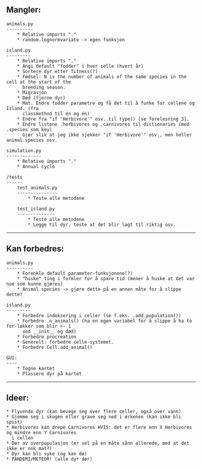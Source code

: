 Mangler:
--------
    animals.py
    ----------
        * Relative imports "."
        * random.lognormvariate -> egen funksjon

    island.py
    ---------
        * Relative imports "."
        * Angi default "fodder" i hver celle (hvert år)
        * Sortere dyr etter fitness(?)
        * Fødsel: N is the number of animals of the same species in the cell at the start of the
          breeding season.
        * Migrasjon
        * Død (fjerne dyr)
        * Mat. Endre fodder parametre og få det til å funke for cellene og Island. (fra 
          classmethod til én og én)
        * Endre fra "if 'Herbivore'" osv. til type() [se forelesning 3].
        * Endre listene .herbivores og .carnivores til dictionaries (med .species som key)
          Gjør slik at jeg ikke sjekker "if 'Herbivore'" osv., men heller animal.species osv.

    simulation.py
    -------------
        * Relative imports "."
        * Annual cycle

    /tests
    ------
        test_animals.py
        ---------------
            * Teste alle metodene

        test_island.py
        --------------
            * Teste alle metodene
            * Legge til dyr, teste at det blir lagt til riktig osv.

---------------------------------------------------------------------------------------------------

Kan forbedres:
--------------
    animals.py
    ----------
        * Forenkle default parameter-funksjonene(?)
        * "huske" ting i formler for å spare tid (mener å huske at det var noe som kunne gjøres)
        * Animal.species -> gjøre dette på en annen måte for å slippe dette?

    island.py
    ---------
        * Forbedre indeksering i celler (se f.eks. .add_population())
        * Forbedre .n_animals() (ha en egen variabel for å slippe å ha to for-løkker som blir +- 1
          ved __init__ og død)
        * Forbedre procreation
        * Generelt: forbedre celle-systemet.
        * Forbedre Cell.add_animal()

    GUI:
    ----
        * Tegne kartet
        * Plassere dyr på kartet

---------------------------------------------------------------------------------------------------

Ideer:
------
    * Flyvende dyr (kan bevege seg over flere celler, også over vann)
    * Gjemme seg i skogen eller grave seg ned i ørkenen (kan ikke bli spist)
    * Herbivores kan drepe Carnivores HVIS: det er flere enn X Herbivores og mindre enn Y Carnivores
      i cellen
    * Dør av overpopulasjon (er vel på en måte sånn allerede, med at det ikke er nok mat?)
    * Dyr kan bli syke (og kan dø)
    * PANDEMI/METEOR! (alle dyr dør)